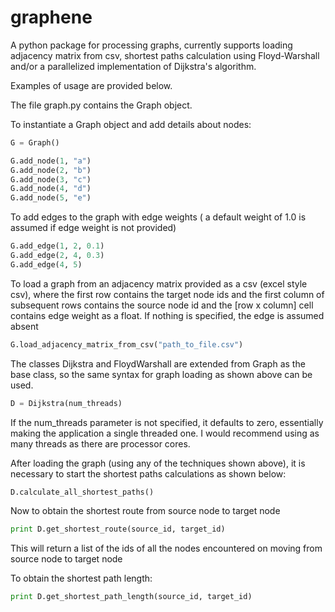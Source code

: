 graphene
========

A python package for processing graphs, currently supports loading adjacency matrix from csv, shortest paths calculation using Floyd-Warshall and/or a parallelized implementation of Dijkstra's algorithm.

Examples of usage are provided below.

The file graph.py contains the Graph object.

To instantiate a Graph object and add details about nodes:

```python
G = Graph()

G.add_node(1, "a")
G.add_node(2, "b")
G.add_node(3, "c")
G.add_node(4, "d")
G.add_node(5, "e")
```

To add edges to the graph with edge weights ( a default weight of 1.0 is assumed if edge weight is not provided)

```python
G.add_edge(1, 2, 0.1)
G.add_edge(2, 4, 0.3)
G.add_edge(4, 5)
```

To load a graph from an adjacency matrix provided as a csv (excel style csv), where the first row contains the target node ids and the first column of subsequent rows contains the source node id and the [row x column] cell contains edge weight as a float. If nothing is specified, the edge is assumed absent
```python
G.load_adjacency_matrix_from_csv("path_to_file.csv")
```

The classes Dijkstra and FloydWarshall are extended from Graph as the base class, so the same syntax for graph loading as shown above can be used.
```python
D = Dijkstra(num_threads)
```
If the num_threads parameter is not specified, it defaults to zero, essentially making the application a single threaded one. I would recommend using as many threads as there are processor cores.

After loading the graph (using any of the techniques shown above), it is necessary to start the shortest paths calculations as shown below:
```python
D.calculate_all_shortest_paths()
```
Now to obtain the shortest route from source node to target node
```python
print D.get_shortest_route(source_id, target_id)
```
This will return a list of the ids of all the nodes encountered on moving from source node to target node

To obtain the shortest path length:
```python
print D.get_shortest_path_length(source_id, target_id)
```
